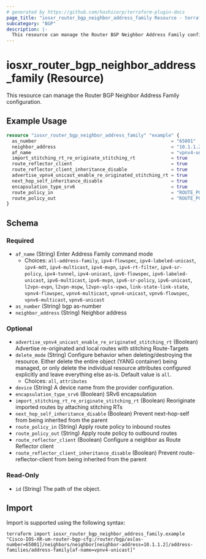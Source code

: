 ```yaml
---
# generated by https://github.com/hashicorp/terraform-plugin-docs
page_title: "iosxr_router_bgp_neighbor_address_family Resource - terraform-provider-iosxr"
subcategory: "BGP"
description: |-
  This resource can manage the Router BGP Neighbor Address Family configuration.
---
```


# iosxr_router_bgp_neighbor_address_family (Resource)

This resource can manage the Router BGP Neighbor Address Family configuration.

## Example Usage

```terraform
resource "iosxr_router_bgp_neighbor_address_family" "example" {
  as_number                                                 = "65001"
  neighbor_address                                          = "10.1.1.2"
  af_name                                                   = "vpnv4-unicast"
  import_stitching_rt_re_originate_stitching_rt             = true
  route_reflector_client                                    = true
  route_reflector_client_inheritance_disable                = true
  advertise_vpnv4_unicast_enable_re_originated_stitching_rt = true
  next_hop_self_inheritance_disable                         = true
  encapsulation_type_srv6                                   = true
  route_policy_in                                           = "ROUTE_POLICY_1"
  route_policy_out                                          = "ROUTE_POLICY_1"
}
```

<!-- schema generated by tfplugindocs -->
## Schema

### Required

- `af_name` (String) Enter Address Family command mode
  - Choices: `all-address-family`, `ipv4-flowspec`, `ipv4-labeled-unicast`, `ipv4-mdt`, `ipv4-multicast`, `ipv4-mvpn`, `ipv4-rt-filter`, `ipv4-sr-policy`, `ipv4-tunnel`, `ipv4-unicast`, `ipv6-flowspec`, `ipv6-labeled-unicast`, `ipv6-multicast`, `ipv6-mvpn`, `ipv6-sr-policy`, `ipv6-unicast`, `l2vpn-evpn`, `l2vpn-mspw`, `l2vpn-vpls-vpws`, `link-state-link-state`, `vpnv4-flowspec`, `vpnv4-multicast`, `vpnv4-unicast`, `vpnv6-flowspec`, `vpnv6-multicast`, `vpnv6-unicast`
- `as_number` (String) bgp as-number
- `neighbor_address` (String) Neighbor address

### Optional

- `advertise_vpnv4_unicast_enable_re_originated_stitching_rt` (Boolean) Advertise re-originated and local routes with stitching Route-Targets
- `delete_mode` (String) Configure behavior when deleting/destroying the resource. Either delete the entire object (YANG container) being managed, or only delete the individual resource attributes configured explicitly and leave everything else as-is. Default value is `all`.
  - Choices: `all`, `attributes`
- `device` (String) A device name from the provider configuration.
- `encapsulation_type_srv6` (Boolean) SRv6 encapsulation
- `import_stitching_rt_re_originate_stitching_rt` (Boolean) Reoriginate imported routes by attaching stitching RTs
- `next_hop_self_inheritance_disable` (Boolean) Prevent next-hop-self from being inherited from the parent
- `route_policy_in` (String) Apply route policy to inbound routes
- `route_policy_out` (String) Apply route policy to outbound routes
- `route_reflector_client` (Boolean) Configure a neighbor as Route Reflector client
- `route_reflector_client_inheritance_disable` (Boolean) Prevent route-reflector-client from being inherited from the parent

### Read-Only

- `id` (String) The path of the object.

## Import

Import is supported using the following syntax:

```shell
terraform import iosxr_router_bgp_neighbor_address_family.example "Cisco-IOS-XR-um-router-bgp-cfg:/router/bgp/as[as-number=65001]/neighbors/neighbor[neighbor-address=10.1.1.2]/address-families/address-family[af-name=vpnv4-unicast]"
```
